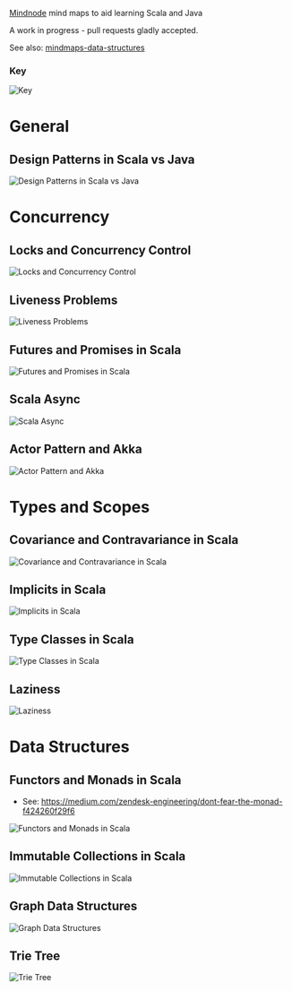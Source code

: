 [Mindnode](https://mindnode.com) mind maps to aid learning Scala and Java

A work in progress - pull requests gladly accepted.

See also: [mindmaps-data-structures](https://github.com/chrisbeach/mindmaps-data-structures)

### Key

![Key](./key.png)

# General

## Design Patterns in Scala vs Java

![Design Patterns in Scala vs Java](./Design%20Patterns%20in%20Scala%20vs%20Java.mindnode/QuickLook/Preview.jpg)


# Concurrency

## Locks and Concurrency Control

![Locks and Concurrency Control](./Locks%20and%20Concurrency%20Control.mindnode/QuickLook/Preview.jpg)

## Liveness Problems

![Liveness Problems](./Liveness%20Problems.mindnode/QuickLook/Preview.jpg)

## Futures and Promises in Scala

![Futures and Promises in Scala](./Futures%20and%20Promises%20in%20Scala.mindnode/QuickLook/Preview.jpg)

## Scala Async

![Scala Async](./Scala%20Async.mindnode/QuickLook/Preview.jpg)

## Actor Pattern and Akka

![Actor Pattern and Akka](./Actor%20Pattern%20and%20Akka.mindnode/QuickLook/Preview.jpg)


# Types and Scopes

## Covariance and Contravariance in Scala

![Covariance and Contravariance in Scala](./Covariance%20and%20Contravariance%20in%20Scala.mindnode/QuickLook/Preview.jpg)

## Implicits in Scala

![Implicits in Scala](./Implicits%20in%20Scala.mindnode/QuickLook/Preview.jpg)

## Type Classes in Scala

![Type Classes in Scala](./Type%20Classes%20in%20Scala.mindnode/QuickLook/Preview.jpg)

## Laziness

![Laziness](./Laziness.mindnode/QuickLook/Preview.jpg)

# Data Structures

## Functors and Monads in Scala

* See: https://medium.com/zendesk-engineering/dont-fear-the-monad-f424260f29f6

![Functors and Monads in Scala](./Functors%20and%20Monads%20in%20Scala.mindnode/QuickLook/Preview.jpg)

## Immutable Collections in Scala

![Immutable Collections in Scala](./Immutable%20Collections%20in%20Scala.mindnode/QuickLook/Preview.jpg)

## Graph Data Structures

![Graph Data Structures](./Graph%20Data%20Structures.mindnode/QuickLook/Preview.jpg)

## Trie Tree

![Trie Tree](./Trie%20Tree.mindnode/QuickLook/Preview.jpg)
